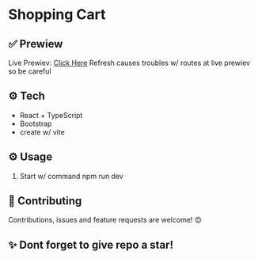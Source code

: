 # Shopping Cart
## ✅ Prewiew
Live Prewiev: [Click Here](https://shopping-cart-ts-one.vercel.app/)
Refresh causes troubles w/ routes at live prewiev so be careful
## ⚙️ Tech 
* React + TypeScript
* Bootstrap
* create w/ vite 
## ⚙️ Usage 
1. Start w/ command npm run dev
## 🤝  Contributing
Contributions, issues and feature requests are welcome! 😍
## ✨ Dont forget to give repo a star!
